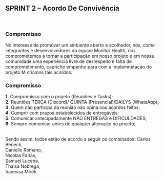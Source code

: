 <h2>SPRINT 2 – Acordo De Convivência</h2><br>

<h3>Compromisso</h3>
No interesse de promover um ambiente aberto e acolhedor, nós, como integrantes e desenvolvedores da equipe Monitor Health, nos comprometemos a tornar a participação em nosso projeto e em nossa comunidade uma experiência livre de desrespeito e falta de comprometimento, capricho empenho para com a implemnetação do projeto M criamos tais acordos:<br>

<h3>Compromisso</h3>
<b>1.</b>	Compromisso com o projeto (Reuniões e Tasks);<br>
<b>2.</b>	Reuniões TERÇA (Discord)/ QUINTA (Presencial)/DAILYS (WhatsApp);<br>
<b>3.</b>	Quem não participa da reunião não opina nos acordos feitos;<br>
<b>4.</b>	Cumprir com prazos estabelecidos de entregáveis;<br>
<b>5.</b>	Comunicar antecipadamente NÃO ENTREGAS e DIFICULDADES;<br>
<b>6.</b>	Sempre comunicar antes de qualquer alteração no projeto;<br><br>

Sendo assim, todos estão de acordo a seguir os combinados!
Carlos Beneck,<br>
Danielle Romano,<br>
Nicolas Farias,<br>
Samuel Lucena,<br>
Thaisa Nobrega,<br>
Vanessa Mireli
